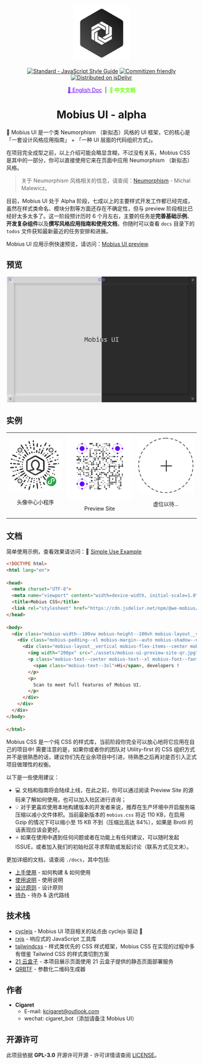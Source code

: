 <p align="center">
  <a href="#" target="_blank" rel="noopener noreferrer">
    <img width="150" src="../public/assets/thoughts-daily.jpg" alt="Thoughts Daily Logo"/>
  </a>
</p>

<p align="center">
  <a href="https://standardjs.com"><img src="https://img.shields.io/badge/code_style-standard-brightgreen.svg" alt="Standard - JavaScript Style Guide"></a>
  <a href="http://commitizen.github.io/cz-cli/"><img src="https://img.shields.io/badge/commitizen-friendly-brightgreen.svg" alt="Commitizen friendly"></a>
  <a href="https://www.jsdelivr.com/package/gh/we-mobius/mobius-ui"><img src="https://data.jsdelivr.com/v1/package/gh/we-mobius/mobius-ui/badge" alt="Distributed on jsDelivr"></a>
</p>

<p align="center">
  <a href="../README.md" style="color: hsla(264, 100%, 50%, 100%);">📜 English Doc</a>
  &nbsp;|&nbsp;
  <span style="font-weight: bold; color: hsla(96, 100%, 50%, 100%);">📜 中文文档</span>
</p>

<h1 align="center">Mobius UI - alpha</h1>

🎨 Mobius UI 是一个类 Neumorphism （新拟态）风格的 UI 框架，它的核心是「一套设计风格应用指南」 + 「一种 UI 层面的代码组织方式」。

在项目完全成型之前，以上介绍可能会略显含糊，不过没有关系，Mobius CSS 是其中的一部分，你可以直接使用它来在页面中应用 Neumorphism （新拟态）风格。

> 关于 Neumorphism 风格相关的信息，请查阅：[Neumorphism](https://uxdesign.cc/neumorphism-in-user-interfaces-b47cef3bf3a6) - Michal Malewicz。

目前，Mobius UI 处于 Alpha 阶段，七成以上的主要样式开发工作都已经完成，虽然在样式类命名、模块分割等方面还存在不确定性，但与 preview 阶段相比已经好太多太多了。这一阶段预计历时 6 个月左右，主要的任务是**完善基础示例**、**开发复杂组件**以及**撰写风格应用指南和使用文档**，你随时可以查看 `docs` 目录下的 `todos` 文件获知最新最近的任务安排和进展。

Mobius UI 应用示例快速预览，请访问：[Mobius UI preview](https://mobius-ui.21yunbox.com/).

## 预览

![产品细节](../public/assets/mobiusui-preview-hybrid-20200406.png)

## 实例

<table>
  <tbody>
    <tr>
      <td align="center" valign="middle">
        <a href="#Instance" target="_blank">
          <img width='1000px' src="../public/assets/thoughts-avatar-minaqr-258-circle-8cm.jpg"/>
        </a>
        <p style="width: 100%; text-align: center;">头像中心小程序</p>
      </td>
      <td align="center" valign="middle">
        <a href="#Instance" target="_blank">
          <img width="1000px" src="../public/assets/mobius-ui-preview-site-qr.jpg"/>
        </a>
        <p style="width: 100%; text-align: center;">Preview Site</p>
      </td>
      <td align="center" valign="middle">
        <a href="#Instance" target="_blank">
          <img width="1000px" src="../public/assets/empty-seat.png"/>
        </a>
        <p style="width: 100%; text-align: center;">虚位以待...</p>
      </td>
    </tr>
  </tbody>
</table>

## 文档

简单使用示例，查看效果请访问：🔗 [Simple Use Example](https://mobius-ui-example.21yunbox.com/example.html)

```html
<!DOCTYPE html>
<html lang="en">

<head>
  <meta charset="UTF-8">
  <meta name="viewport" content="width=device-width, initial-scale=1.0">
  <title>Mobius CSS</title>
  <link rel="stylesheet" href="https://cdn.jsdelivr.net/npm/@we-mobius/mobius-ui@0.1.0/release/styles/mobius.css">
</head>

<body>
  <div class="mobius-width--100vw mobius-height--100vh mobius-layout__vertical">
    <div class="mobius-padding--xl mobius-margin--auto mobius-shadow--normal mobius-rounded--base">
      <div class="mobius-layout__vertical mobius-flex-items--center mobius-select--none">
        <img width="200px" src="./assets/mobius-ui-preview-site-qr.jpg" alt="Scan to preview full feature of Mobius UI">
        <p class="mobius-text--center mobius-text--xl mobius-font--fantasy">
          <span class="mobius-text--3xl">Hi</span>, developers !
        </p>
        <p>
          Scan to meet full features of Mobius UI.
        </p>
      </div>
    </div>
  </div>
</body>

</html>
```

Mobius CSS 是一个纯 CSS 的样式库，当前阶段你完全可以放心地将它应用在自己的项目中! 需要注意的是，如果你或者你的团队对 Utility-first 的 CSS 组织方式并不是很熟悉的话，建议你们先在业余项目中引进，待熟悉之后再对是否引入正式项目做理性的权衡。

以下是一些使用建议：

- 💻 文档和指南将会陆续上线，在此之前，你可以通过阅读 Preview Site 的源码来了解如何使用，也可以加入社区进行咨询；
- 💡 对于更喜欢使用本地构建版本的开发者来说，推荐在生产环境中开启服务端压缩以减小文件体积。当前最新版本的 `mobius.css` 将近 110 KB，在启用 Gzip 的情况下可以缩小至 15 KB 不到（压缩比高达 84%），如果是 Brotli 的话表现应该会更好。
- ⭐ 如果在使用中遇到任何问题或者在功能上有任何建议，可以随时发起 ISSUE，或者加入我们的初始社区寻求帮助或发起讨论（联系方式见文末）。

更加详细的文档，请查阅 `./docs`，其中包括:

- [上手使用](./docs/getting_started.md) - 如何构建 & 如何使用
- [使用说明](./docs/instructions.md) - 使用说明
- [设计原则](./docs/design_specification.md) - 设计原则
- [待办](./docs/todos.md) - 待办 & 迭代路线

## 技术栈

- [cyclejs](https://github.com/cyclejs/cyclejs) - Mobius UI 项目相关的站点由 cyclejs 驱动 🤞
- [rxjs](https://github.com/ReactiveX/rxjs) - 响应式的 JavaScript 工具库
- [tailwindcss](https://github.com/tailwindcss/tailwindcss) - 样式类优先的 CSS 样式框架，Mobius CSS 在实现的过程中多有借鉴 Tailwind CSS 的样式类切割方案
- [21 云盒子](https://www.21yunbox.com/) - 本项目展示页面使用 21 云盒子提供的静态页面部署服务
- [QRBTF](https://qrbtf.com/) - 参数化二维码生成器

## 作者

- **Cigaret**
  - E-mail: kcigaret@outlook.com
  - wechat: cigaret_bot（添加请备注 Mobius UI）

## 开源许可

此项目依据 **GPL-3.0** 开源许可开源 - 许可详情请查阅 [LICENSE](LICENSE)。
